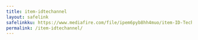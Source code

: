 ```yaml
---
title: item-idtechannel
layout: safelink
safelinkku: https://www.mediafire.com/file/ipem6pyb8hh4muo/item-ID-Tech.zip/file
permalink: /item-idtechannel/
---
```

